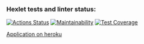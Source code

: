 ### Hexlet tests and linter status:
[![Actions Status](https://github.com/Malcom1986/java-project-lvl5/workflows/hexlet-check/badge.svg)](https://github.com/Malcom1986/java-project-lvl5/actions)
[![Maintainability](https://api.codeclimate.com/v1/badges/a3a127b5be34c530eea7/maintainability)](https://codeclimate.com/github/Malcom1986/java-project-lvl5/maintainability)
[![Test Coverage](https://api.codeclimate.com/v1/badges/a3a127b5be34c530eea7/test_coverage)](https://codeclimate.com/github/Malcom1986/java-project-lvl5/test_coverage)

[Application on heroku](https://sheltered-scrubland-76277.herokuapp.com)
